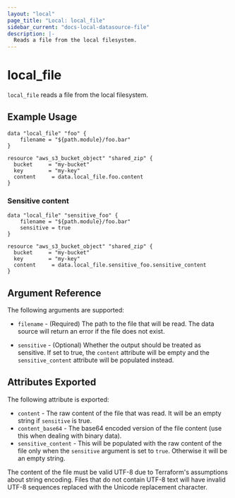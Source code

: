 ```yaml
---
layout: "local"
page_title: "Local: local_file"
sidebar_current: "docs-local-datasource-file"
description: |-
  Reads a file from the local filesystem.
---
```


# local_file

`local_file` reads a file from the local filesystem.

## Example Usage

```hcl
data "local_file" "foo" {
    filename = "${path.module}/foo.bar"
}

resource "aws_s3_bucket_object" "shared_zip" {
  bucket     = "my-bucket"
  key        = "my-key"
  content     = data.local_file.foo.content
}
```
### Sensitive content

```hcl
data "local_file" "sensitive_foo" {
    filename = "${path.module}/foo.bar"
    sensitive = true
}

resource "aws_s3_bucket_object" "shared_zip" {
  bucket     = "my-bucket"
  key        = "my-key"
  content     = data.local_file.sensitive_foo.sensitive_content
}
```

## Argument Reference

The following arguments are supported:

* `filename` - (Required) The path to the file that will be read. The data
  source will return an error if the file does not exist.

* `sensitive` - (Optional) Whether the output should be treated as sensitive. If set to true, the `content` attribute will be empty and the `sensitive_content` attribute will be populated instead.

## Attributes Exported

The following attribute is exported:

* `content` - The raw content of the file that was read. It will be an empty string if `sensitive` is true.
* `content_base64` - The base64 encoded version of the file content (use this when dealing with binary data).
* `sensitive_content` - This will be populated with the raw content of the file  only when the `sensitive` argument is set to `true`. Otherwise it will be an empty string.

The content of the file must be valid UTF-8 due to Terraform's assumptions
about string encoding. Files that do not contain UTF-8 text will have invalid
UTF-8 sequences replaced with the Unicode replacement character.
